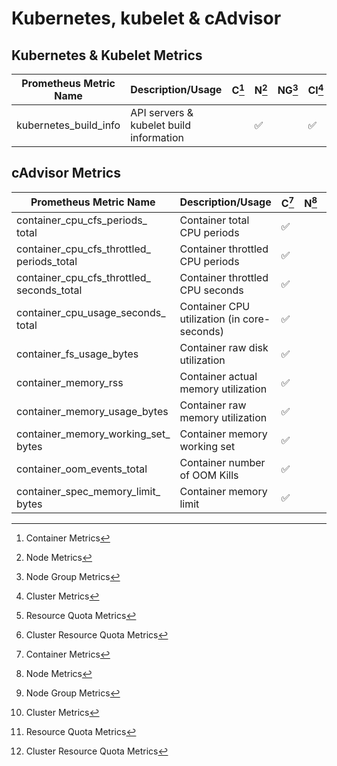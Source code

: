 # Kubernetes, kubelet & cAdvisor

## Kubernetes & Kubelet Metrics

| Prometheus Metric Name                  | Description/Usage                           | C[^1] | N[^2]              | NG[^3] | Cl[^4]             | RQ[^5] | CRQ[^6] |
| --------------------------------------- | ------------------------------------------- | ------| ------------------ | ------ | ------------------ | ------ | ------- |
| kubernetes_build_info                   | API servers & kubelet build information     |       | :white_check_mark: |        | :white_check_mark: |        |         |

## cAdvisor Metrics

| Prometheus Metric Name                  | Description/Usage                           | C[^1]              | N[^2] | NG[^3] | Cl[^4] | RQ[^5] | CRQ[^6] |
| --------------------------------------- | ------------------------------------------- | ------------------ | ----- | ------ | ------ | ------ | ------- |
| container_cpu_cfs_periods_<br/>total    | Container total CPU periods                 | :white_check_mark: |       |        |        |        |         |
| container_cpu_cfs_throttled_<br/>periods_total  | Container throttled CPU periods             | :white_check_mark: |       |        |        |        |         |
| container_cpu_cfs_throttled_<br/>seconds_total  | Container throttled CPU seconds             | :white_check_mark: |       |        |        |        |         |
| container_cpu_usage_seconds_<br/>total  | Container CPU utilization (in core-seconds) | :white_check_mark: |       |        |        |        |         |
| container_fs_usage_bytes                | Container raw disk utilization              | :white_check_mark: |       |        |        |        |         |
| container_memory_rss                    | Container actual memory utilization         | :white_check_mark: |       |        |        |        |         |
| container_memory_usage_bytes            | Container raw memory utilization            | :white_check_mark: |       |        |        |        |         |
| container_memory_working_set_<br/>bytes | Container memory working set                | :white_check_mark: |       |        |        |        |         |
| container_oom_events_total              | Container number of OOM Kills               | :white_check_mark: |       |        |        |        |         |
| container_spec_memory_limit_<br/>bytes  | Container memory limit                      | :white_check_mark: |       |        |        |        |         |

[^1]: Container Metrics
[^2]: Node Metrics
[^3]: Node Group Metrics
[^4]: Cluster Metrics
[^5]: Resource Quota Metrics
[^6]: Cluster Resource Quota Metrics

